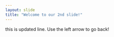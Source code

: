 ```yaml
---
layout: slide
title: "Welcome to our 2nd slide!"
---
```

this is updated line.
Use the left arrow to go back!
